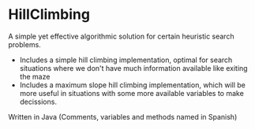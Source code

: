 # HillClimbing
A simple yet effective algorithmic solution for certain heuristic search problems.

 + Includes a simple hill climbing implementation, optimal for search situations where we don't have much information available like exiting the maze
 + Includes a maximum slope hill climbing implementation, which will be more useful in situations with some more available variables to make decissions.

Written in Java (Comments, variables and methods named in Spanish)
